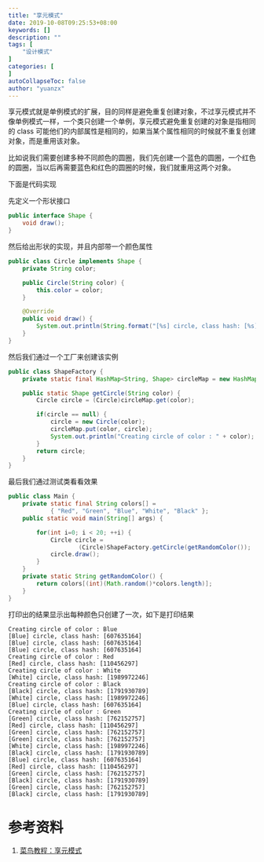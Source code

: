 ```yaml
---
title: "享元模式"
date: 2019-10-08T09:25:53+08:00
keywords: []
description: ""
tags: [
    "设计模式"
]
categories: [
]
autoCollapseToc: false
author: "yuanzx"
---
```


享元模式就是单例模式的扩展，目的同样是避免重复创建对象，不过享元模式并不像单例模式一样，一个类只创建一个单例，享元模式避免重复创建的对象是指相同的 class 可能他们的内部属性是相同的，如果当某个属性相同的时候就不重复创建对象，而是重用该对象。

比如说我们需要创建多种不同颜色的圆圈，我们先创建一个蓝色的圆圈，一个红色的圆圈，当以后再需要蓝色和红色的圆圈的时候，我们就重用这两个对象。

下面是代码实现

先定义一个形状接口

```java
public interface Shape {
    void draw();
}
```

然后给出形状的实现，并且内部带一个颜色属性

```java
public class Circle implements Shape {
    private String color;

    public Circle(String color) {
        this.color = color;
    }

    @Override
    public void draw() {
        System.out.println(String.format("[%s] circle, class hash: [%s]", color, this.hashCode()));
    }
}
```

然后我们通过一个工厂来创建该实例

```java
public class ShapeFactory {
    private static final HashMap<String, Shape> circleMap = new HashMap<>();

    public static Shape getCircle(String color) {
        Circle circle = (Circle)circleMap.get(color);

        if(circle == null) {
            circle = new Circle(color);
            circleMap.put(color, circle);
            System.out.println("Creating circle of color : " + color);
        }
        return circle;
    }
}
```

最后我们通过测试类看看效果

```java
public class Main {
    private static final String colors[] =
            { "Red", "Green", "Blue", "White", "Black" };
    public static void main(String[] args) {

        for(int i=0; i < 20; ++i) {
            Circle circle =
                    (Circle)ShapeFactory.getCircle(getRandomColor());
            circle.draw();
        }
    }
    private static String getRandomColor() {
        return colors[(int)(Math.random()*colors.length)];
    }
}
```

打印出的结果显示出每种颜色只创建了一次，如下是打印结果

```output
Creating circle of color : Blue
[Blue] circle, class hash: [607635164]
[Blue] circle, class hash: [607635164]
[Blue] circle, class hash: [607635164]
Creating circle of color : Red
[Red] circle, class hash: [110456297]
Creating circle of color : White
[White] circle, class hash: [1989972246]
Creating circle of color : Black
[Black] circle, class hash: [1791930789]
[White] circle, class hash: [1989972246]
[Blue] circle, class hash: [607635164]
Creating circle of color : Green
[Green] circle, class hash: [762152757]
[Red] circle, class hash: [110456297]
[Green] circle, class hash: [762152757]
[Green] circle, class hash: [762152757]
[White] circle, class hash: [1989972246]
[Black] circle, class hash: [1791930789]
[Blue] circle, class hash: [607635164]
[Red] circle, class hash: [110456297]
[Green] circle, class hash: [762152757]
[Black] circle, class hash: [1791930789]
[Green] circle, class hash: [762152757]
[Black] circle, class hash: [1791930789]
```

# 参考资料

1. [菜鸟教程：享元模式](https://www.runoob.com/design-pattern/flyweight-pattern.html)